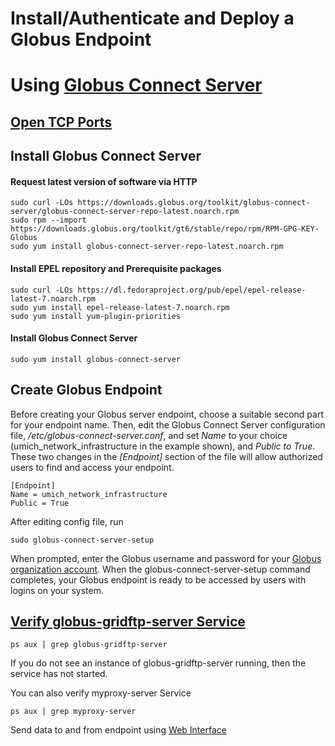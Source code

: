 # Install/Authenticate and Deploy a Globus Endpoint
# Using [Globus Connect Server](https://docs.globus.org/globus-connect-server-installation-guide/)

## [Open TCP Ports](https://docs.globus.org/globus-connect-server-installation-guide/#test_basic_endpoint_functionality)

## Install Globus Connect Server

#### Request latest version of software via HTTP
```
sudo curl -LOs https://downloads.globus.org/toolkit/globus-connect-server/globus-connect-server-repo-latest.noarch.rpm
sudo rpm --import https://downloads.globus.org/toolkit/gt6/stable/repo/rpm/RPM-GPG-KEY-Globus
sudo yum install globus-connect-server-repo-latest.noarch.rpm
```

#### Install EPEL repository and Prerequisite packages
```
sudo curl -LOs https://dl.fedoraproject.org/pub/epel/epel-release-latest-7.noarch.rpm
sudo yum install epel-release-latest-7.noarch.rpm
sudo yum install yum-plugin-priorities
```

#### Install Globus Connect Server
```
sudo yum install globus-connect-server
```

## Create Globus Endpoint
Before creating your Globus server endpoint, choose a suitable second part for your endpoint name. Then, edit the Globus Connect Server configuration file, */etc/globus-connect-server.conf*, and set *Name* to your choice (umich_network_infrastructure in the example shown), and *Public to True*. These two changes in the *[Endpoint]* section of the file will allow authorized users to find and access your endpoint.
```
[Endpoint]
Name = umich_network_infrastructure
Public = True
```
After editing config file, run
```
sudo globus-connect-server-setup
```
When prompted, enter the Globus username and password for your [Globus organization account](https://docs.globus.org/globus-connect-server-installation-guide/#organization-account-anchor). When the globus-connect-server-setup command completes, your Globus endpoint is ready to be accessed by users with logins on your system.

## [Verify globus-gridftp-server Service](https://docs.globus.org/globus-connect-server-installation-guide/#test_basic_endpoint_functionality)
```
ps aux | grep globus-gridftp-server
```
If you do not see an instance of globus-gridftp-server running, then the service has not started. 

You can also verify myproxy-server Service
```
ps aux | grep myproxy-server
```

Send data to and from endpoint using [Web Interface](https://www.globus.org/app/transfer)
